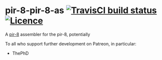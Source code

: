 # pir-8-pir-8-as [![TravisCI build status](https://travis-ci.com/nabijaczleweli/pir-8-pir-8-as.svg?branch=master)](https://travis-ci.com/nabijaczleweli/pir-8-pir-8-as) [![Licence](https://img.shields.io/badge/license-MIT-blue.svg?style=flat)](LICENSE)
A [pir-8](https://github.com/thecoshman/pir-8) assembler for the pir-8, potentially

To all who support further development on Patreon, in particular:

  * ThePhD
